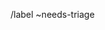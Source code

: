 <!-- 
please use one of the templates if applicable, otherwise - type out here 
in free-form
-->

/label ~needs-triage

